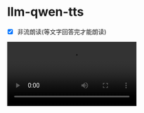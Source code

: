 # llm-qwen-tts

- [x] 非流朗读(等文字回答完才能朗读)

<video src="https://github.com/user-attachments/assets/b0bf6dcd-75f0-4a4c-88db-21ec58132c00" type="video/mp4"></video>
